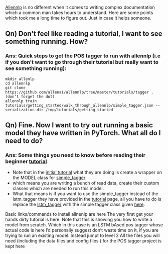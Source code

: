 [Allennlp](https://github.com/allenai/allennlp) is no different when it comes to writing complex documentation which a common man takes hours to understand. Here are some points which took me a long time to figure out. Just in case it helps someone.

## Qn) Don't feel like reading a tutorial, I want to see something running. How?

### Ans: Quick steps to get the POS tagger to run with allennlp (i.e if you don't want to go through their tutorial but really want to see something running):
```
mkdir allenlp
cd allennlp
git clone https://github.com/allenai/allennlp/tree/master/tutorials/tagger . (don’t forget the dot)
allennlp train tutorials/getting_started/walk_through_allennlp/simple_tagger.json --serialization-dir /tmp/tutorials/getting_started
```

## Qn) Fine. Now I want to try out running a basic model they have written in PyTorch. What all do I need to do?

### Ans: Some things you need to know before reading their beginner [tutorial](https://allennlp.org/tutorials)

- Note that in the [initial tutorial](https://allennlp.org/tutorials) what they are doing is create a wrapper on the MODEL class for [simple_tagger](https://github.com/allenai/allennlp/blob/master/allennlp/models/simple_tagger.py)
- which means you are writing a bunch of read data, create their custom classes which are needed to run this model.
- What that means is if you want to use the simple_tagger instead of the lstm_tagger they have provided in the [tutorial](https://allennlp.org/tutorials) page, all you have to do is replace the [lstm_tagger](https://github.com/allenai/allennlp/blob/master/tutorials/tagger/basic_allennlp.py#L153) with the simple tagger class given [here](https://github.com/allenai/allennlp/blob/master/allennlp/models/simple_tagger.py#L19).



Basic links/commands to install allnenlp are here
The very first get your hands dirty tutorial is here. Note that this is showing you how to write a model from scratch. Which in this case is an LSTM bAsed pos tagger whose actual code is here
I’d personally suggest don’t waste time on it, if you are trying to run an existing model. Instead jumpt to level 2
All the files you will need (including the data files and config files ) for the POS tagger project is kept here

